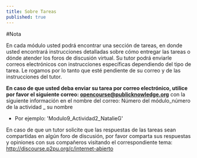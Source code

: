 ```yaml
---
title: Sobre Tareas
published: true
---
```

#Nota

En cada módulo usted podrá encontrar una sección de tareas, en donde usted encontrará instrucciones detalladas sobre cómo entregar las tareas o dónde atender los foros de discusión virtual. Su tutor podrá  enviarle correos electrónicos con instrucciones específicas dependiendo del tipo de tarea. Le rogamos por lo tanto que esté pendiente de su correo y de las instrucciones del tutor. 

**En caso de que usted  deba enviar su tarea por correo electrónico, utilice por favor el siguiente correo: <a href="opencourse@publicknowledge.org" target="_blank">opencourse@publicknowledge.org</a>** con la siguiente información en el nombre del correo: Número del módulo_número de la actividad _ su nombre

<ul><li>Por ejemplo: 'Modulo9_Actividad2_NatalieG' </li></ul>

En  caso de que un tutor solicite  que las respuestas de las tareas sean compartidas en algún foro de discusión, por favor comparta sus respuestas y opiniones con sus compañeros visitando el correspondiente tema:
<a href="http://discourse.p2pu.org/c/internet-abierto" target="_blank">http://discourse.p2pu.org/c/internet-abierto</a>

